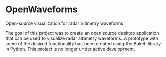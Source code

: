 # OpenWaveforms
Open-source visualization for radar altimetry waveforms

The goal of this project was to create an open source desktop application that can be used to visualize radar altimetry waveforms. A prototype with some of the desired functionality has been created using the Bokeh library in Python. This project is no longer under active development. 



